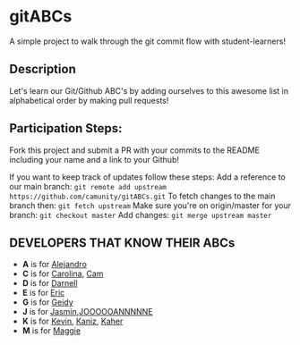 # gitABCs
A simple project to walk through the git commit flow with student-learners!

## Description
Let's learn our Git/Github ABC's by adding ourselves to this awesome list in alphabetical order by making pull requests!

## Participation Steps: 
Fork this project and submit a PR with your commits to the README including your name and a link to your Github! 

If you want to keep track of updates follow these steps:
Add a reference to our main branch: `git remote add upstream https://github.com/camunity/gitABCs.git`
To fetch changes to the main branch then: `git fetch upstream` 
Make sure you're on origin/master for your branch: `git checkout master`
Add changes: `git merge upstream master` 

## DEVELOPERS THAT KNOW THEIR ABCs
* **A** is for [Alejandro](https://github.com/alejo4373)
* **C** is for [Carolina](https://github.com/crestrepo12), [Cam](https://github.com/camunity)
* **D** is for [Darnell](https://github.com/Darnell10) 
* **E** is for [Eric](https://github.com/husheric)
* **G** is for [Geidy](https://github.com/Geidy)
* **J** is for [Jasmin](https://github.com/jasmincher),[JOOOOOANNNNNE](https://media.giphy.com/media/n9dkax2Z0eCTC/giphy.gif) 
* **K** is for [Kevin](https://github.com/kevina101), [Kaniz](https://github.com/knzknz), [Kaher](https://github.com/Cookeemon)
* **M** is for [Maggie](https://github.com/margarethchan)




